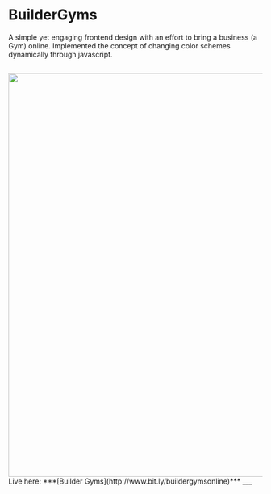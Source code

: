 # BuilderGyms
A simple yet engaging frontend design with an effort to bring a business (a Gym) online. Implemented the concept of changing color schemes dynamically through javascript.
##
<img width="800px" src="https://j9qarq.dm.files.1drv.com/y4mOwnZr9GfKdUOzeMff9PApakACf8Zmv64ceDdad_cWjfkClclS3AqbvEZaLus4f_gVp1tCiAqVxqm7pAGFRBBqpU-PjXyqGaNKMUuJuBeGENp67tiS8V6JCMiDIrGl_NJSB3uy8wjJ766tVt1shGbkJRtsIxm3q_gerWxoCscV9uhDz8ptGOhBcizBPavr8SVOg5ACJ3rTur9HY6loOH9jQ" />
Live here: ***[Builder Gyms](http://www.bit.ly/buildergymsonline)***
___
